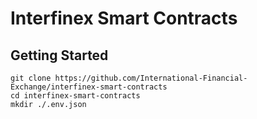 # Interfinex Smart Contracts

## Getting Started

```
git clone https://github.com/International-Financial-Exchange/interfinex-smart-contracts
cd interfinex-smart-contracts
mkdir ./.env.json
```
